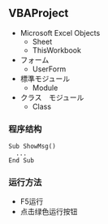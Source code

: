 ## VBAProject
- Microsoft Excel Objects
  + Sheet
  + ThisWorkbook
- フォーム
  + UserForm
- 標準モジュール
  + Module
- クラス　モジュール
  + Class

### 程序结构
```VBA
Sub ShowMsg()
  ...
End Sub
```

### 运行方法
- F5运行
- 点击绿色运行按钮
